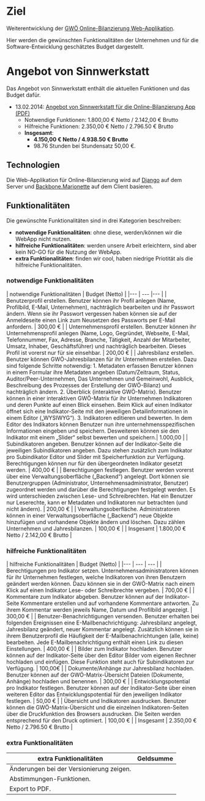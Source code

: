 # Ziel

Weiterentwicklung der [GWÖ Online-Bilanzierung Web-Applikation](https://github.com/sinnwerkstatt/gemeinwohl-oekonomie#ecg-balancing-web-application).

Hier werden die gewünschten Funktionalitäten der Unternehmen und für die Software-Entwicklung geschätztes Budget dargestellt.

# Angebot von Sinnwerkstatt

Das Angebot von Sinnwerkstatt enthält die aktuellen Funktionen und das Budget dafür.

* 13.02.2014: [Angebot von Sinnwerkstatt für die Online-Bilanzierung App (PDF)](https://github.com/sinnwerkstatt/gemeinwohl-oekonomie/blob/master/docs/Angebot_Online-Bilanzierung_Sinnwerkstatt.pdf?raw=true)
    * Notwendige Funktionen: 1.800,00 € Netto / 2.142,00 € Brutto
    * Hilfreiche Funktionen: 2.350,00 € Netto / 2.796.50 € Brutto
    * **Insgesamt**:
      * **4.150,00 € Netto / 4.938.50 € Brutto**
      * 98.76 Stunden bei Stundensatz 50,00 €.

## Technologien

Die Web-Applikation für Online-Bilanzierung wird auf [Django](https://www.djangoproject.com/) auf dem Server und [Backbone.Marionette](http://marionettejs.com/) auf dem Client basieren.

## Funktionalitäten

Die gewünschte Funktionalitäten sind in drei Kategorien beschreiben:

* **notwendige Funktionalitäten**: ohne diese, werden/können wir die WebApp nicht nutzen.
* **hilfreiche Funktionalitäten**: werden unsere Arbeit erleichtern, sind aber kein NO-GO für die Nutzung der WebApp.
* **extra Funktionalitäten**: finden wir cool, haben niedrige Priotität als die hilfreiche Funktionalitäten.

### notwendige Funktionalitäten

| notwendige Funktionalitäten | Budget (Netto) |
|--- | --- |--- |
| Benutzerprofil erstellen. Benutzer können ihr Profil anlegen (Name, Profilbild, E-Mail, Unternehmen), nachträglich bearbeiten und ihr Passwort ändern. Wenn sie ihr Passwort vergessen haben können sie auf der Anmeldeseite einen Link zum Neusetzen des Passworts per E-Mail anfordern.  | 300,00 € |
| Unternehmensprofil erstellen. Benutzer können ihr Unternehmensprofil anlegen (Name, Logo, Gegründet, Webseite, E-Mail, Telefonnummer, Fax, Adresse, Branche, Tätigkeit, Anzahl der Mitarbeiter, Umsatz, Inhaber, Geschäftsführer) und nachträglich bearbeiten. Dieses Profil ist vorerst nur für sie einsehbar. | 200,00 € |
| Jahresbilanz erstellen. Benutzer können GWÖ-Jahresbilanzen für ihr Unternehmen erstellen. Dazu sind folgende Schritte notwendig: 1. Metadaten erfassen Benutzer können in einem Formular ihre Metadaten angeben (Datum/Zeitraum, Status, Auditor/Peer-Unternehmen, Das Unternehmen und Gemeinwohl, Ausblick, Beschreibung des Prozesses der Erstellung der GWÖ-Bilanz) und nachträglich ändern. 2. Überblick (interaktive GWÖ-Matrix). Benutzer können in einer interaktiven GWÖ-Matrix für ihr Unternehmen Indikatoren und deren Punkte auf einen Blick einsehen. Beim Klick auf einen Indikator öffnet sich eine Indikator-Seite mit den jeweiligen Detailinformationen in einem Editor („WYSIWYG“). 3. Indikatoren editieren und bewerten. In dem Editor des Indikators können Benutzer nun ihre unternehmensspezifischen Informationen eingeben und speichern. Desweiteren können sie den Indikator mit einem „Slider“ selbst bewerten und speichern.| 1.000,00  |
| Subindikatoren angeben. Benutzer können auf der Indikator-Seite die jeweiligen Subindikatoren angeben. Dazu stehen zusätzlich zum Indikator pro Subindikator Editor und Slider mit Speicherfunktion zur Verfügung. Berechtigungen können nur für den übergeordneten Indikator gesetzt werden. | 400,00 € |
| Berechtigungen festlegen. Benutzer werden vorerst über eine Verwaltungsoberfläche („Backend“) angelegt. Dort können sie Benutzergruppen (Administrator, Unternehmensadministrator, Benutzer) zugeordnet werden und darüber die Berechtigungen festgelegt werden. Es wird unterschieden zwischen Lese- und Schreibrechten. Hat ein Benutzer nur Leserechte, kann er Metadaten und Indikatoren nur betrachten (und nicht ändern). | 200,00 € |
| Verwaltungsoberfläche. Administratoren können in einer Verwaltungsoberfläche („Backend“) neue Objekte hinzufügen und vorhandene Objekte ändern und löschen. Dazu zählen Unternehmen und Jahresbilanzen. | 100,00 € |
| Insgesamt | 1.800,00 € Netto / 2.142,00 € Brutto |

### hilfreiche Funktionalitäten

| hilfreiche Funktionalitäten | Budget (Netto) |
|--- | --- | --- |
| Berechtigungen pro Indikator setzen. Unternehmensadministratoren können für ihr Unternehmen festlegen, welche Indikatoren von ihren Benutzern geändert werden können. Dazu können sie in der GWÖ-Matrix nach einem Klick auf einen Indikator Lese- oder Schreibrechte vergeben. | 700,00 € |
| Kommentare zum Indikator abgeben. Benutzer können auf der Indikator-Seite Kommentare erstellen und auf vorhandene Kommentare antworten. Zu ihrem Kommentar werden jeweils Name, Datum und Profilbild angezeigt. | 300,00 € |
| Benutzer-Benachrichtigungen versenden. Benutzer erhalten bei folgenden Ereignissen eine E-Mailbenachrichtigung: Jahresbilanz angelegt, Jahresbilanz geändert, neuer Kommentar angelegt. Zusätzlich können sie in ihrem Benutzerprofil die Häufigkeit der E-Mailbenachrichtungen (alle, keine) bearbeiten. Jede E-Mailbenachrichtigung enthält einen Link zu diesen Einstellungen. | 400,00 € |
| Bilder zum Indikator hochladen. Benutzer können auf der Indikator-Seite über den Editor Bilder vom eigenen Rechner hochladen und einfügen. Diese Funktion steht auch für Subindikatoren zur Verfügung. | 100,00€ |
| Dokumente/Anhänge zur Jahresbilanz hochladen. Benutzer können auf der GWÖ-Matrix-Übersicht Dateien (Dokumente, Anhänge) hochladen und benennen. | 300,00 € |
| Entwicklungspotential pro Indikator festlegen. Benutzer können auf der Indikator-Seite über einen weiteren Editor das Entwicklungspotential für den jeweiligen Indikator festlegen. | 50,00 € |
| Übersicht und Indikatoren ausdrucken. Benutzer können die GWÖ-Matrix-Übersicht und die einzelnen Indikatoren-Seiten über die Druckfunktion des Browsers ausdrucken. Die Seiten werden entsprechend für den Druck optimiert. | 100,00 € |
| Insgesamt | 2.350,00 € Netto / 2.796.50 € Brutto |

### extra Funktionalitäten

| extra Funktionalitäten | Geldsumme |
|--- | --- |
| Änderungen bei der Versionierung zeigen. |  |
| Abstimmungen-Funktionen. |  |
| Export to PDF. |  |
